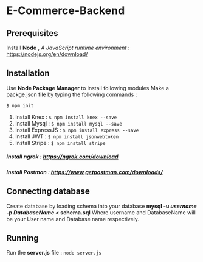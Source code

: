 # E-Commerce-Backend

## Prerequisites
Install **Node** , *A JavaScript runtime environment* : https://nodejs.org/en/download/

## Installation
Use **Node Package Manager** to install following modules
  Make a packge.json file by typing the following commands : 
    
    $ npm init
  1. Install Knex : `$ npm install knex --save`
  2. Install Mysql : `$ npm install mysql --save`
  3. Install ExpressJS : `$ npm install express --save`
  4. Install JWT : `$ npm install jsonwebtoken`
  5. Install Stripe : `$ npm install stripe`
  
  ##### Install ngrok : https://ngrok.com/download
  ##### Install Postman : https://www.getpostman.com/downloads/
  
 ## Connecting database
 Create database by loading schema into your database
 **mysql -u *username* -p *DatabaseName* < schema.sql**
 Where username and DatabaseName will be your User name and Database name respectively.

## Running
Run the **server.js** file : `node server.js`
